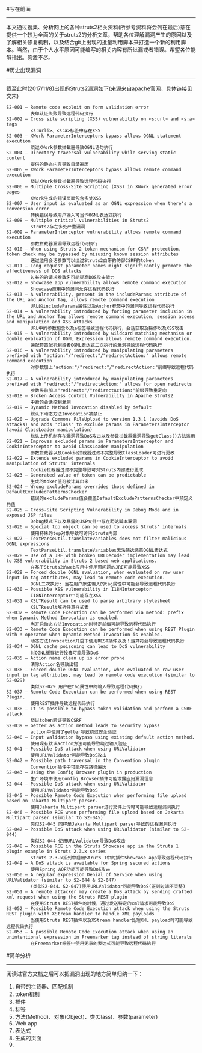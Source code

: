 #写在前面
***
本文通过搜集、分析网上的各种struts2相关资料(所参考资料将会列在最后)意在提供一个较为全面的关于struts2的分析文章，帮助各位理解漏洞产生的原因以及了解相关修复机制，以及结合git上出现的批量利用脚本来打造一个新的利用脚本。当然，由于个人水平原因可能编写的相关内容有所纰漏或者错误。希望各位能够指出。感激不尽。
	
	
#历史出现漏洞
***
截至此时(2017/11/8)出现的Struts2漏洞如下(来源来自apache官网，具体链接见文末)
	
	S2-001 — Remote code exploit on form validation error
			 表单认证失败导致远程代码执行
    S2-002 — Cross site scripting (XSS) vulnerability on <s:url> and <s:a> tags
			 <s:urli>、<s:a>标签中存在XSS
    S2-003 — XWork ParameterInterceptors bypass allows OGNL statement execution
			 绕过XWork参数拦截器导致OGNL语句执行
    S2-004 — Directory traversal vulnerability while serving static content
			 提供的静态内容导致目录遍历
    S2-005 — XWork ParameterInterceptors bypass allows remote command execution
			 绕过XWork参数拦截器导致远程代码执行
    S2-006 — Multiple Cross-Site Scripting (XSS) in XWork generated error pages
			 XWork生成的错误页面包含多处XSS
    S2-007 — User input is evaluated as an OGNL expression when there's a conversion error
			 转换错误导致用户输入可当作OGNL表达式执行
    S2-008 — Multiple critical vulnerabilities in Struts2
			 Struts2存在多处严重漏洞
    S2-009 — ParameterInterceptor vulnerability allows remote command execution
			 参数拦截器漏洞导致远程代码执行
    S2-010 — When using Struts 2 token mechanism for CSRF protection, token check may be bypassed by misusing known session attributes
			 通过滥用会话参数可以绕过Struts2自带的防御CSRF的token
    S2-011 — Long request parameter names might significantly promote the effectiveness of DOS attacks
			 过长的的请求参数名可能提高DOS攻击能力
    S2-012 — Showcase app vulnerability allows remote command execution
			 Showcase应用中的漏洞允许远程代码执行
    S2-013 — A vulnerability, present in the includeParams attribute of the URL and Anchor Tag, allows remote command execution
			 URL的includeParams属性以及Anchor标签中的漏洞导致远程代码执行
    S2-014 — A vulnerability introduced by forcing parameter inclusion in the URL and Anchor Tag allows remote command execution, session access and manipulation and XSS attacks
			 URL中的参数包含以及a标签导致远程代码执行，会话获取及操作以及XSS攻击
    S2-015 — A vulnerability introduced by wildcard matching mechanism or double evaluation of OGNL Expression allows remote command execution.
			 通配符匹配机制或者OGNL表达式二次执行的漏洞导致远程代码执行
    S2-016 — A vulnerability introduced by manipulating parameters prefixed with "action:"/"redirect:"/"redirectAction:" allows remote command execution
			 对参数加上"action:"/"redirect:"/"redirectAction:"前缀导致远程代码执行
    S2-017 — A vulnerability introduced by manipulating parameters prefixed with "redirect:"/"redirectAction:" allows for open redirects
			 参数头前加上"redirect:"/"redirectAction:"前缀导致重定向
    S2-018 — Broken Access Control Vulnerability in Apache Struts2
			 中断的会话控制漏洞
    S2-019 — Dynamic Method Invocation disabled by default
			 默认下动态方法Invocation被禁止
    S2-020 — Upgrade Commons FileUpload to version 1.3.1 (avoids DoS attacks) and adds 'class' to exclude params in ParametersInterceptor (avoid ClassLoader manipulation)
			 默认上传机制存在漏洞导致DoS攻击以及参数拦截器漏洞导致getClass()方法滥用
    S2-021 — Improves excluded params in ParametersInterceptor and CookieInterceptor to avoid ClassLoader manipulation
			 参数拦截器以及Cookie拦截器过滤不完整导致ClassLoader可进行更改
    S2-022 — Extends excluded params in CookieInterceptor to avoid manipulation of Struts' internals
			 Cookie拦截器过滤不完整导致可对Struts内部进行更改
    S2-023 — Generated value of token can be predictable
			 生成的token值可被计算出来
    S2-024 — Wrong excludeParams overrides those defined in DefaultExcludedPatternsChecker
			 错误的excludeParams值会覆盖DefaultExcludePatternsChecker中预定义的值
    S2-025 — Cross-Site Scripting Vulnerability in Debug Mode and in exposed JSP files
			 Debug模式下以及暴露的JSP文件中存在跨站脚本漏洞
    S2-026 — Special top object can be used to access Struts' internals
			 使用特殊的top对象导致可访问Struts内部
    S2-027 — TextParseUtil.translateVariables does not filter malicious OGNL expressions
			 TextParseUtil.translateVariables无法筛选恶意OGNL表达式
    S2-028 — Use of a JRE with broken URLDecoder implementation may lead to XSS vulnerability in Struts 2 based web applications.
			 在基于Struts2的web应用中使用带问题的JRE可能导致XSS
    S2-029 — Forced double OGNL evaluation, when evaluated on raw user input in tag attributes, may lead to remote code execution.
			 OGNL二次执行: 当在用户原生输入的tag属性中可能会导致远程代码执行
    S2-030 — Possible XSS vulnerability in I18NInterceptor
			 I18NInterceptor中可能存在XSS
    S2-031 — XSLTResult can be used to parse arbitrary stylesheet
			 XSLTResult解析任意样式表
    S2-032 — Remote Code Execution can be performed via method: prefix when Dynamic Method Invocation is enabled.
			 当开启动态方法Invocation时特定前缀可能导致远程代码执行
    S2-033 — Remote Code Execution can be performed when using REST Plugin with ! operator when Dynamic Method Invocation is enabled.
			 动态方法Invocation开启下使用REST插件以及！运算符会导致远程代码执行
    S2-034 — OGNL cache poisoning can lead to DoS vulnerability
			 对OGNL缓存进行投毒可能导致DoS
    S2-035 — Action name clean up is error prone
			 清除Action名导致出错
    S2-036 — Forced double OGNL evaluation, when evaluated on raw user input in tag attributes, may lead to remote code execution (similar to S2-029)
			 类似S2-029 用户在tag属性中的输入导致远程代码执行
    S2-037 — Remote Code Execution can be performed when using REST Plugin.
			 使用REST插件导致远程代码执行
    S2-038 — It is possible to bypass token validation and perform a CSRF attack
			 绕过token验证导致CSRF
    S2-039 — Getter as action method leads to security bypass
			 action中使用了getter导致绕过安全验证
    S2-040 — Input validation bypass using existing default action method.
			 使用现有默认action方法可能导致绕过输入验证
    S2-041 — Possible DoS attack when using URLValidator
			 使用URLValidator可能导致DoS攻击
    S2-042 — Possible path traversal in the Convention plugin
			 Convention插件中可能存在路径遍历
    S2-043 — Using the Config Browser plugin in production
			 生产环境中使用Config Browser插件可能泄露应用漏洞信息
    S2-044 — Possible DoS attack when using URLValidator
			 使用URLValidator可能导致DoS
    S2-045 — Possible Remote Code Execution when performing file upload based on Jakarta Multipart parser.
			 使用Jakarta Multipart parser进行文件上传时可能导致远程漏洞执行
    S2-046 — Possible RCE when performing file upload based on Jakarta Multipart parser (similar to S2-045)
			 类似S2-045 同样是Jakarta Multipart parser导致的远程漏洞执行
    S2-047 — Possible DoS attack when using URLValidator (similar to S2-044)
			 类似S2-044 使用URLValidator导致DoS攻击
    S2-048 — Possible RCE in the Struts Showcase app in the Struts 1 plugin example in Struts 2.3.x series
			 Struts 2.3.x系列中启用Struts 1中的插件Showcase app导致远程代码执行
    S2-049 — A DoS attack is available for Spring secured actions
			 使用Spring AOP功能可能导致DoS攻击
    S2-050 — A regular expression Denial of Service when using URLValidator (similar to S2-044 & S2-047)
			 (类似S2-044、S2-047)使用URLValidator可能导致DoS(正则过滤不完整)
    S2-051 — A remote attacker may create a DoS attack by sending crafted xml request when using the Struts REST plugin
			 在使用Struts REST插件的时候，通过发送特定的xml请求可能导致DoS
    S2-052 — Possible Remote Code Execution attack when using the Struts REST plugin with XStream handler to handle XML payloads
			 当使用Struts REST插件以及XStream handler处理XML payload时可能导致远程代码执行
    S2-053 — A possible Remote Code Execution attack when using an unintentional expression in Freemarker tag instead of string literals
			 在Freemarker标签中使用无意的表达式可能导致远程代码执行
	
#简单分析
***
阅读过官方文档之后可以把漏洞出现的地方简单归纳一下：		
	
1. 自带的拦截器、匹配机制
2. token机制
3. 插件
4. 标签
5. 方法(Method)、对象(Object)、类(Class)、参数(parameter)
6. Web app
7. 表达式
8. 生成的页面
9. 